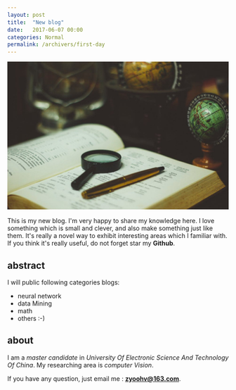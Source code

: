 ```yaml
---
layout: post
title:  "New blog"
date:   2017-06-07 00:00
categories: Normal
permalink: /archivers/first-day
---
```


![](/image/first.jpg)

This is my new blog. I'm very happy to share my knowledge here. I love something which is small and clever, and also make something just like them. It's really a novel way to exhibit interesting areas which I familiar with. If you think it's really useful, do not forget star my **Github**.

<!--more-->

## abstract

I will public following categories blogs:

* neural network
* data Mining
* math
* others :-)


## about

I am a *master candidate* in *University Of Electronic Science And Technology Of China*. My researching area is *computer Vision*.

If you have any question, just email me : **zyoohv@163.com**.
